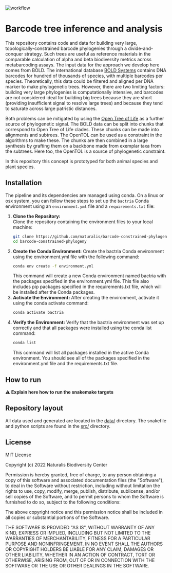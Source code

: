 ![workflow](https://github.com/naturalis/barcode-constrained-phylogeny/actions/workflows/python-package-conda.yml/badge.svg)

# Barcode tree inference and analysis
This repository contains code and data for building very large, topologically-constrained barcode phylogenies through a divide-and-conquer strategy. Such trees are useful as reference materials in the comparable calculation of alpha and beta biodiversity metrics across metabarcoding assays. The input data for the approach we develop here comes from BOLD. The international database [BOLD Systems](https://www.boldsystems.org/index.php) contains DNA barcodes for hundred of thousands of species, with multiple barcodes per species. Theoretically, this data could be filtered and aligned per DNA marker to make phylogenetic trees. However, there are two limiting factors: building very large phylogenies is computationally intensive, and barcodes are not considered ideal for building big trees because they are short (providing insufficient signal to resolve large trees) and because they tend to saturate across large patristic distances.

Both problems can be mitigated by using the [Open Tree of Life](https://tree.opentreeoflife.org/opentree/argus/opentree13.4@ott93302) as a further source of phylogenetic signal. The BOLD data can be split into chunks that correspond to Open Tree of Life clades. These chunks can be made into alignments and subtrees. The OpenTOL can be used as a constraint in the algorithms to make these. The chunks are then combined in a large synthesis by grafting them on a backbone made from exemplar taxa from the subtrees. Here too, the OpenTOL is a source of phylogenetic constraint.

In this repository this concept is prototyped for both animal species and plant species.

## Installation

The pipeline and its dependencies are managed using conda. On a linux or osx system, you can follow these steps to set up the `bactria` Conda environment using an `environment.yml` file and a `requirements.txt` file:

1. **Clone the Repository:**  
   Clone the repository containing the environment files to your local machine:
   ```bash
   git clone https://github.com/naturalis/barcode-constrained-phylogeny.git
   cd barcode-constrained-phylogeny
2. **Create the Conda Environment:**
   Create the bactria Conda environment using the environment.yml file with the following command:
   ```bash
   conda env create -f environment.yml
   ```
   This command will create a new Conda environment named bactria with the packages specified in the environment.yml file. This file also includes pip packages specified in the requirements.txt file, which will be installed after the Conda packages.
3. **Activate the Environment:**
   After creating the environment, activate it using the conda activate command:
   ```bash
   conda activate bactria
   ```
4. **Verify the Environment:**
   Verify that the bactria environment was set up correctly and that all packages were installed using the conda list command:
   ```bash
   conda list
   ```
   This command will list all packages installed in the active Conda environment. You should see all of the packages specified in the environment.yml file and the requirements.txt file.

## How to run

⚠️ **Explain here how to run the snakemake targets**

## Repository layout

All data used and generated are located in the [data/](https://github.com/naturalis/barcode-constrained-phylogeny/tree/main/data/) directory. 
The snakefile and python scripts are found in the [src/](https://github.com/naturalis/barcode-constrained-phylogeny/tree/main/src/) directory. 

## License

MIT License

Copyright (c) 2022 Naturalis Biodiversity Center

Permission is hereby granted, free of charge, to any person obtaining a copy
of this software and associated documentation files (the "Software"), to deal
in the Software without restriction, including without limitation the rights
to use, copy, modify, merge, publish, distribute, sublicense, and/or sell
copies of the Software, and to permit persons to whom the Software is
furnished to do so, subject to the following conditions:

The above copyright notice and this permission notice shall be included in all
copies or substantial portions of the Software.

THE SOFTWARE IS PROVIDED "AS IS", WITHOUT WARRANTY OF ANY KIND, EXPRESS OR
IMPLIED, INCLUDING BUT NOT LIMITED TO THE WARRANTIES OF MERCHANTABILITY,
FITNESS FOR A PARTICULAR PURPOSE AND NONINFRINGEMENT. IN NO EVENT SHALL THE
AUTHORS OR COPYRIGHT HOLDERS BE LIABLE FOR ANY CLAIM, DAMAGES OR OTHER
LIABILITY, WHETHER IN AN ACTION OF CONTRACT, TORT OR OTHERWISE, ARISING FROM,
OUT OF OR IN CONNECTION WITH THE SOFTWARE OR THE USE OR OTHER DEALINGS IN THE
SOFTWARE.
